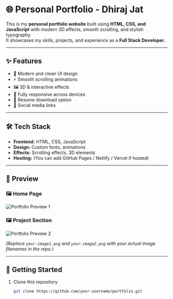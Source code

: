 # 🌐 Personal Portfolio - Dhiraj Jat  

This is my **personal portfolio website** built using **HTML, CSS, and JavaScript** with modern 3D effects, smooth scrolling, and stylish typography.  
It showcases my skills, projects, and experience as a **Full Stack Developer**.  

---

## ✨ Features  
- 🎨 Modern and clean UI design  
- ⚡ Smooth scrolling animations  
- 🖼️ 3D & interactive effects  
- 📱 Fully responsive across devices  
- 📝 Resume download option  
- 🔗 Social media links  

---

## 🛠️ Tech Stack  
- **Frontend:** HTML, CSS, JavaScript  
- **Design:** Custom fonts, animations  
- **Effects:** Scrolling effects, 3D elements  
- **Hosting:** (You can add GitHub Pages / Netlify / Vercel if hosted)  

---

## 📸 Preview  

### 🖼️ Home Page  
![Portfolio Preview 1](./aasets/images/my/png)

### 🖼️ Project Section  
![Portfolio Preview 2](./aasets/images/my2/png)  

*(Replace `your-image1.png` and `your-image2.png` with your actual image filenames in the repo.)*  

---

## 🚀 Getting Started  

1. Clone this repository  
   ```bash
   git clone https://github.com/your-username/portfolio.git
